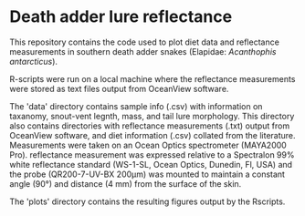 # Death adder lure reflectance

This repository contains the code used to plot diet data and reflectance measurements in southern death adder snakes (Elapidae: *Acanthophis antarcticus*).

R-scripts were run on a local machine where the reflectance measurements were stored as text files output from OceanView software. 

The 'data' directory contains sample info (.csv) with information on taxanomy, snout-vent legnth, mass, and tail lure morphology. 
This directory also contains directories with reflectance measurements (.txt) output from OceanView software, and diet information (.csv) collated from the literature.
Measurements were taken on an Ocean Optics spectrometer (MAYA2000 Pro). reflectance measurement was expressed relative to a Spectralon 99% white reflectance standard (WS-1-SL, Ocean Optics, Dunedin, Fl, USA) and the probe (QR200-7-UV-BX 200µm) was mounted to maintain a constant angle (90°) and distance (4 mm) from the surface of the skin.

The 'plots' directory contains the resulting figures output by the Rscripts.
